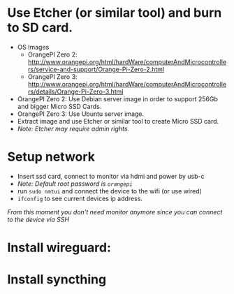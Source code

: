 # Use Etcher (or similar tool) and burn to SD card.
- OS Images
  - OrangePI Zero 2: http://www.orangepi.org/html/hardWare/computerAndMicrocontrollers/service-and-support/Orange-Pi-Zero-2.html
  - OrangePI Zero 3: http://www.orangepi.org/html/hardWare/computerAndMicrocontrollers/details/Orange-Pi-Zero-3.html
- OrangePI Zero 2: Use Debian server image in order to support 256Gb and bigger Micro SSD Cards.
- OrangePI Zero 3: Use Ubuntu server image.
- Extract image and use Etcher or similar tool to create Micro SSD card.
- _Note: Etcher may require admin rights._

# Setup network
- Insert ssd card, connect to monitor via hdmi and power by usb-c
- _Note: Default root password is `orangepi`_
- run `sudo nmtui` and connect the device to the wifi (or use wired)
- `ifconfig` to see current devices ip address.

_From this moment you don't need monitor anymore since you can connect to the device via SSH_

# Install wireguard:
# Install syncthing
